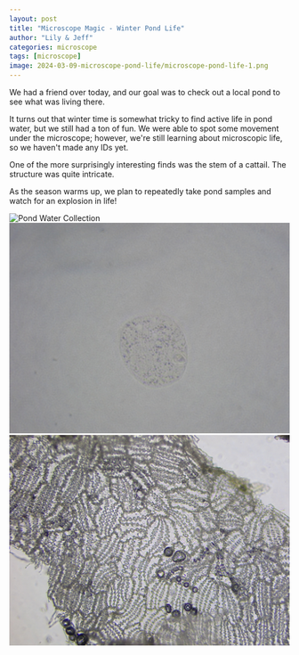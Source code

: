 ```yaml
---
layout: post
title: "Microscope Magic - Winter Pond Life"
author: "Lily & Jeff"
categories: microscope
tags: [microscope]
image: 2024-03-09-microscope-pond-life/microscope-pond-life-1.png
---
```


We had a friend over today, and our goal was to check out a local pond to see what was living there.

It turns out that winter time is somewhat tricky to find active life in pond water, but we still had a ton of fun. We were able to spot some movement under the microscope; however, we're still learning about microscopic life, so we haven't made any IDs yet.

One of the more surprisingly interesting finds was the stem of a cattail. The structure was quite intricate.

As the season warms up, we plan to repeatedly take pond samples and watch for an explosion in life!

![Pond Water Collection](/assets/img/2024-03-09-microscope-pond-life/image-1.jpg "Collection of pond water")
![Pond Life](/assets/img/2024-03-09-microscope-pond-life/image-2.jpg "Pond life")
![Cattail Stem](/assets/img/2024-03-09-microscope-pond-life/image-3.jpg "Cattail stem")
